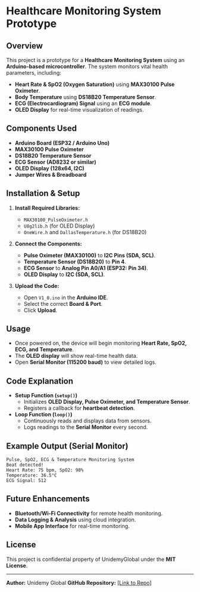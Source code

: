 # Healthcare Monitoring System Prototype

## Overview
This project is a prototype for a **Healthcare Monitoring System** using an **Arduino-based microcontroller**. The system monitors vital health parameters, including:

- **Heart Rate & SpO2 (Oxygen Saturation)** using **MAX30100 Pulse Oximeter**.
- **Body Temperature** using **DS18B20 Temperature Sensor**.
- **ECG (Electrocardiogram) Signal** using an **ECG module**.
- **OLED Display** for real-time visualization of readings.

## Components Used
- **Arduino Board (ESP32 / Arduino Uno)**
- **MAX30100 Pulse Oximeter**
- **DS18B20 Temperature Sensor**
- **ECG Sensor (AD8232 or similar)**
- **OLED Display (128x64, I2C)**
- **Jumper Wires & Breadboard**

## Installation & Setup
1. **Install Required Libraries:**
   - `MAX30100_PulseOximeter.h`
   - `U8g2lib.h` (for OLED Display)
   - `OneWire.h` and `DallasTemperature.h` (for DS18B20)

2. **Connect the Components:**
   - **Pulse Oximeter (MAX30100)** to **I2C Pins (SDA, SCL)**.
   - **Temperature Sensor (DS18B20)** to **Pin 4**.
   - **ECG Sensor** to **Analog Pin A0/A1 (ESP32: Pin 34)**.
   - **OLED Display** to **I2C (SDA, SCL)**.

3. **Upload the Code:**
   - Open `V1_0.ino` in the **Arduino IDE**.
   - Select the correct **Board & Port**.
   - Click **Upload**.

## Usage
- Once powered on, the device will begin monitoring **Heart Rate, SpO2, ECG, and Temperature**.
- The **OLED display** will show real-time health data.
- Open **Serial Monitor (115200 baud)** to view detailed logs.

## Code Explanation
- **Setup Function (`setup()`)**
  - Initializes **OLED Display, Pulse Oximeter, and Temperature Sensor**.
  - Registers a callback for **heartbeat detection**.
- **Loop Function (`loop()`)**
  - Continuously reads and displays data from sensors.
  - Logs readings to the **Serial Monitor** every second.

## Example Output (Serial Monitor)
```
Pulse, SpO2, ECG & Temperature Monitoring System
Beat detected!
Heart Rate: 75 bpm, SpO2: 98%
Temperature: 36.5°C
ECG Signal: 512
```

## Future Enhancements
- **Bluetooth/Wi-Fi Connectivity** for remote health monitoring.
- **Data Logging & Analysis** using cloud integration.
- **Mobile App Interface** for real-time monitoring.

## License
This project is confidential property of UnidemyGlobal under the  **MIT License**.

---
**Author:** Unidemy Global 
**GitHub Repository:** [\[Link to Repo\]](https://github.com/Unidemy-Global/EmbededSystems)
